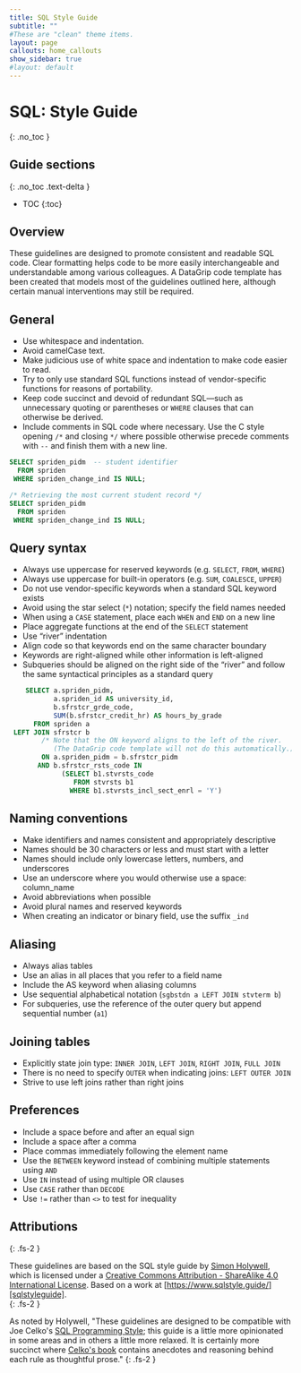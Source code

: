 ```yaml
---
title: SQL Style Guide
subtitle: ""
#These are "clean" theme items.
layout: page
callouts: home_callouts
show_sidebar: true
#layout: default
---
```


# SQL: Style Guide
{: .no_toc }

## Guide sections
{: .no_toc .text-delta }

- TOC
{:toc}

## Overview

These guidelines are designed to promote consistent and readable SQL code.  Clear formatting helps code to be more easily interchangeable and understandable among various colleagues.  A DataGrip code template has been created that models most of the guidelines outlined here, although certain manual interventions may still be required.

## General

* Use whitespace and indentation.
* Avoid camelCase text.
* Make judicious use of white space and indentation to make code easier to read.
* Try to only use standard SQL functions instead of vendor-specific functions for
  reasons of portability.
* Keep code succinct and devoid of redundant SQL—such as unnecessary quoting or
  parentheses or `WHERE` clauses that can otherwise be derived.
* Include comments in SQL code where necessary. Use the C style opening `/*` and
  closing `*/` where possible otherwise precede comments with `--` and finish
  them with a new line.

```sql
SELECT spriden_pidm  -- student identifier
  FROM spriden
 WHERE spriden_change_ind IS NULL;
```
```sql
/* Retrieving the most current student record */
SELECT spriden_pidm
  FROM spriden
 WHERE spriden_change_ind IS NULL;
```

## Query syntax

* Always use uppercase for reserved keywords (e.g. `SELECT`, `FROM`, `WHERE`)
* Always use uppercase for built-in operators (e.g. `SUM`, `COALESCE`, `UPPER`)
* Do not use vendor-specific keywords when a standard SQL keyword exists
* Avoid using the star select (`*`) notation; specify the field names needed
* When using a `CASE` statement, place each `WHEN` and `END` on a new line
* Place aggregate functions at the end of the `SELECT` statement
* Use “river” indentation
* Align code so that keywords end on the same character boundary
* Keywords are right-aligned while other information is left-aligned
* Subqueries should be aligned on the right side of the “river” and follow the same syntactical principles as a standard query

```sql
    SELECT a.spriden_pidm,
           a.spriden_id AS university_id,
           b.sfrstcr_grde_code,
           SUM(b.sfrstcr_credit_hr) AS hours_by_grade
      FROM spriden a
 LEFT JOIN sfrstcr b
        /* Note that the ON keyword aligns to the left of the river. 
           (The DataGrip code template will not do this automatically.) */ 
        ON a.spriden_pidm = b.sfrstcr_pidm
       AND b.sfrstcr_rsts_code IN
             (SELECT b1.stvrsts_code
                FROM stvrsts b1
               WHERE b1.stvrsts_incl_sect_enrl = 'Y')
```       

## Naming conventions

* Make identifiers and names consistent and appropriately descriptive
* Names should be 30 characters or less and must start with a letter
* Names should include only lowercase letters, numbers, and underscores
* Use an underscore where you would otherwise use a space: column_name
* Avoid abbreviations when possible
* Avoid plural names and reserved keywords
* When creating an indicator or binary field, use the suffix `_ind`

## Aliasing

* Always alias tables
* Use an alias in all places that you refer to a field name
* Include the AS keyword when aliasing columns
* Use sequential alphabetical notation (`sgbstdn a LEFT JOIN stvterm b`)
* For subqueries, use the reference of the outer query but append sequential number (`a1`)

## Joining tables
* Explicitly state join type: `INNER JOIN`, `LEFT JOIN`, `RIGHT JOIN`, `FULL JOIN`
* There is no need to specify `OUTER` when indicating joins: `LEFT OUTER JOIN`
* Strive to use left joins rather than right joins

## Preferences

* Include a space before and after an equal sign
* Include a space after a comma
* Place commas immediately following the element name
* Use the `BETWEEN` keyword instead of combining multiple statements using `AND`
* Use `IN` instead of using multiple OR clauses
* Use `CASE` rather than `DECODE`
* Use `!=` rather than `<>` to test for inequality


## Attributions
{: .fs-2 }

These guidelines are based on the SQL style guide by [Simon Holywell][simon], which is licensed under a [Creative Commons Attribution - ShareAlike 4.0 International License][licence].  Based on a work at [https://www.sqlstyle.guide/][sqlstyleguide].  
{: .fs-2 }

As noted by Holywell, "These guidelines are designed to be compatible with Joe Celko's [SQL Programming Style][celko]; this guide is a little more opinionated in some areas and in others a little more relaxed. It is certainly more succinct where [Celko's book][celko] contains anecdotes and reasoning behind each rule as thoughtful prose."
{: .fs-2 }


[simon]: https://www.simonholywell.com/?utm_source=sqlstyle.guide&utm_medium=link&utm_campaign=md-document
    "SimonHolywell.com"
[celko]: https://www.amazon.com/gp/product/0120887975/ref=as_li_ss_tl?ie=UTF8&linkCode=ll1&tag=treffynnon-20&linkId=9c88eac8cd420e979675c815771313d5
    "Joe Celko's SQL Programming Style (The Morgan Kaufmann Series in Data Management Systems)"
[sqlstyleguide]: https://www.sqlstyle.guide/
    "SQL style guide by Simon Holywell"
[licence]: https://creativecommons.org/licenses/by-sa/4.0/
    "Creative Commons Attribution-ShareAlike 4.0 International License"